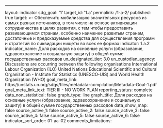 ---
layout: indicator
sdg_goal: '1'
target_id: '1.a'
permalink: /1-a-2/
published: true
target: >-
  Обеспечить мобилизацию значительных ресурсов из самых разных источников, в том числе на основе активизации сотрудничества в целях развития, с тем чтобы предоставить развивающимся странам, особенно наименее развитым странам, достаточные и предсказуемые средства для осуществления программ
  и стратегий по ликвидации нищеты во всех ее формах
indicator: 1.a.2
indicator_name: Доля расходов на основные услуги (образование, здравоохранение и социальную защиту) в общей сумме государственных расходов
un_designated_tier: 3.0
un_custodian_agency: Discussions are occurring between the following organisations International Labour Organization (ILO) United Nations Educational Scientific and Cultural Organization - Institute for Statistics (UNESCO-UIS) and World Health Organization (WHO)
goal_meta_link: https//unstats.un.org/sdgs/files/metadata-compilation/Metadata-Goal-1.pdf
goal_meta_link_text: TIER III - NO WORK PLAN
reporting_status: complete
data_non_statistical: false
graph_type: line
graph_title: Доля расходов на основные услуги (образование, здравоохранение и социальную защиту) в общей сумме государственных расходов
data_show_map: false
source_active_1: false
source_active_2: false
source_active_3: false
source_active_4: false
source_active_5: false
source_active_6: false
indicator_sort_order: 01-aa-02
comments_limitations: 
